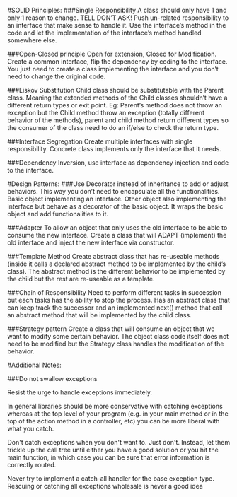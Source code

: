 #SOLID Principles:
###Single Responsibility
	A class should only have 1 and only 1 reason to change.
	TELL DON’T ASK! Push un-related responsibility to an interface that make sense to handle it. Use the interface’s method in the code and let the implementation of the interface’s method handled somewhere else.

###Open-Closed principle 
	Open for extension, Closed for Modification. Create a common interface, flip the dependency by coding to the interface. You just need to create a class implementing the interface and you don’t need to change the original code.

###Liskov Substitution
	Child class should be substitutable with the Parent class. Meaning the extended methods of the Child classes shouldn’t have a different return types or exit point. Eg: Parent’s method does not throw an exception but the Child method throw an exception (totally different behavior of the methods), parent and child method return different types so the consumer of the class need to do an if/else to check the return type.

###Interface Segregation
	Create multiple interfaces with single responsibility. Concrete class implements only the interface that it needs.

###Dependency Inversion, use interface as dependency injection and code to the interface.


#Design Patterns:
###Use Decorator instead of inheritance to add or adjust behaviors.
	This way you don’t need to encapsulate all the functionalities. 
	Basic object implementing an interface. Other object also implementing the interface but behave as a decorator of the basic object. 
	It wraps the basic object and add functionalities to it.

###Adapter
	To allow an object that only uses the old interface to be able to consume the new interface.
	Create a class that will ADAPT (implement) the old interface and inject the new interface via constructor.

###Template Method
	Create abstract class that has re-useable methods (inside it calls a declared abstract method to be implemented by the child’s class). The abstract method is the different behavior to be implemented by the child but the rest are re-useable as a template. 

###Chain of Responsibility
	Need to perform different tasks in succession but each tasks has the ability to stop the process.
	Has an abstract class that can keep track the successor and an implemented next() method that call an abstract method that will be implemented by the child class.

###Strategy pattern
	Create a class that will consume an object that we want to modify some certain behavior. The object class code itself does not need to be modified but the Strategy class handles the modification of the behavior.


#Additional Notes:

###Do not swallow exceptions

Resist the urge to handle exceptions immediately.

In general libraries should be more conservative with catching exceptions whereas at the top level of your program (e.g. in your main method or in the top of the action method in a controller, etc) you can be more liberal with what you catch.

Don't catch exceptions when you don't want to. Just don't. Instead, let them trickle up the call tree until either you have a good solution or you hit the main function, in which case you can be sure that error information is correctly routed.

Never try to implement a catch-all handler for the base exception type. Rescuing or catching all exceptions wholesale is never a good idea